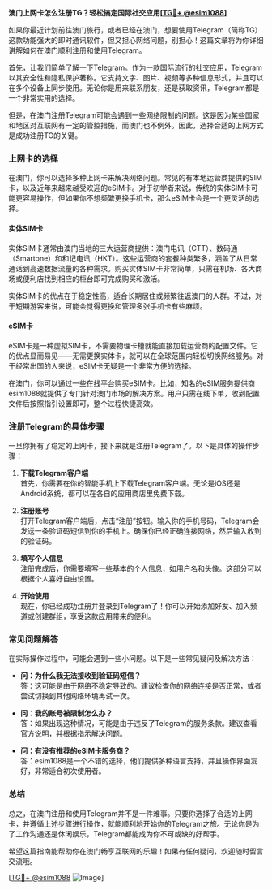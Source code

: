 **澳门上网卡怎么注册TG？轻松搞定国际社交应用[[TG💪+ @esim1088](https://t.me/s/esim1088)]**

如果你最近计划前往澳门旅行，或者已经在澳门，想要使用Telegram（简称TG）这款功能强大的即时通讯软件，但又担心网络问题，别担心！这篇文章将为你详细讲解如何在澳门顺利注册和使用Telegram。

首先，让我们简单了解一下Telegram。作为一款国际流行的社交应用，Telegram以其安全性和隐私保护著称。它支持文字、图片、视频等多种信息形式，并且可以在多个设备上同步使用。无论你是用来联系朋友，还是获取资讯，Telegram都是一个非常实用的选择。

但是，在澳门注册Telegram可能会遇到一些网络限制的问题。这是因为某些国家和地区对互联网有一定的管控措施，而澳门也不例外。因此，选择合适的上网方式是成功注册TG的关键。

### 上网卡的选择

在澳门，你可以选择多种上网卡来解决网络问题。常见的有本地运营商提供的SIM卡，以及近年来越来越受欢迎的eSIM卡。对于初学者来说，传统的实体SIM卡可能更容易操作，但如果你不想频繁更换手机卡，那么eSIM卡会是一个更灵活的选择。

#### 实体SIM卡

实体SIM卡通常由澳门当地的三大运营商提供：澳门电讯（CTT）、数码通（Smartone）和和记电讯（HKT）。这些运营商的套餐种类繁多，涵盖了从日常通话到高速数据流量的各种需求。购买实体SIM卡非常简单，只需在机场、各大商场或便利店找到相应的柜台即可完成购买和激活。

实体SIM卡的优点在于稳定性高，适合长期居住或频繁往返澳门的人群。不过，对于短期游客来说，可能会觉得更换和管理多张手机卡有些麻烦。

#### eSIM卡

eSIM卡是一种虚拟SIM卡，不需要物理卡槽就能直接加载运营商的配置文件。它的优点显而易见——无需更换实体卡，就可以在全球范围内轻松切换网络服务。对于经常出国的人来说，eSIM卡无疑是一个非常方便的选择。

在澳门，你可以通过一些在线平台购买eSIM卡。比如，知名的eSIM服务提供商esim1088就提供了专门针对澳门市场的解决方案。用户只需在线下单，收到配置文件后按照指引设置即可，整个过程快捷高效。

### 注册Telegram的具体步骤

一旦你拥有了稳定的上网卡，接下来就是注册Telegram了。以下是具体的操作步骤：

1. **下载Telegram客户端**  
   首先，你需要在你的智能手机上下载Telegram客户端。无论是iOS还是Android系统，都可以在各自的应用商店里免费下载。

2. **注册账号**  
   打开Telegram客户端后，点击“注册”按钮。输入你的手机号码，Telegram会发送一条验证码短信到你的手机上。确保你已经正确连接网络，然后输入收到的验证码。

3. **填写个人信息**  
   注册完成后，你需要填写一些基本的个人信息，如用户名和头像。这部分可以根据个人喜好自由设置。

4. **开始使用**  
   现在，你已经成功注册并登录到Telegram了！你可以开始添加好友、加入频道或创建群组，享受这款应用带来的便利。

### 常见问题解答

在实际操作过程中，可能会遇到一些小问题。以下是一些常见疑问及解决方法：

- **问：为什么我无法接收到验证码短信？**  
  答：这可能是由于网络不稳定导致的。建议检查你的网络连接是否正常，或者尝试切换到其他网络环境再试一次。

- **问：我的账号被限制怎么办？**  
  答：如果出现这种情况，可能是由于违反了Telegram的服务条款。建议查看官方说明，并根据指示解决问题。

- **问：有没有推荐的eSIM卡服务商？**  
  答：esim1088是一个不错的选择，他们提供多种语言支持，并且操作界面友好，非常适合初次使用者。

### 总结

总之，在澳门注册和使用Telegram并不是一件难事。只要你选择了合适的上网卡，并遵循上述步骤进行操作，就能顺利地开始你的Telegram之旅。无论你是为了工作沟通还是休闲娱乐，Telegram都能成为你不可或缺的好帮手。

希望这篇指南能帮助你在澳门畅享互联网的乐趣！如果有任何疑问，欢迎随时留言交流哦。

[[TG💪+ @esim1088](https://t.me/s/esim1088) ![Image](https://i.postimg.cc/4NQfJmqS/Snipaste-2025-05-13-00-14-12.png)]